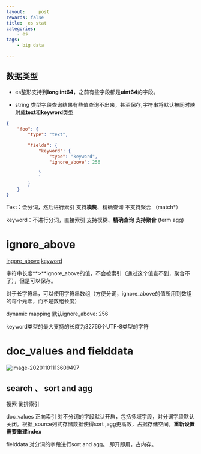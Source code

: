 ```yaml
---
layout:     post
rewards: false
title:  es stat
categories:
    - es
tags:
    - big data

---
```


## 数据类型

- es整形支持到**long int64**，之前有些字段都是**uint64**的字段。

- string 类型字段查询结果有些值查询不出来，甚至保存,字符串将默认被同时映射成**text**和**keyword**类型

```json
{
    "foo": {
        "type": "text",

        "fields": {
            "keyword": {
                "type": "keyword",
                "ignore_above": 256

            }

        }
    }
}
```

Text：会分词，然后进行索引 支持**模糊**、精确查询     不支持聚合  （match*）

keyword：不进行分词，直接索引 支持模糊、**精确查询** **支持聚合**   (term agg)

# ignore_above

[ingore_above](https://www.elastic.co/guide/en/elasticsearch/reference/current/ignore-above.html)  [keyword](https://www.elastic.co/guide/en/elasticsearch/reference/current/keyword.html)

字符串长度**>**ignore_above的值，不会被索引（通过这个值查不到，聚合不了），但是可以保存。

对于长字符串，可以使用字符串数组（方便分词，ignore_above的值所用到数组的每个元素，而不是数组长度）

dynamic mapping 默认ignore_above: 256

keyword类型的最大支持的长度为32766个UTF-8类型的字符



# doc_values and fielddata

![image-20201101113609497](https://tva1.sinaimg.cn/large/0081Kckwgy1gk9iozk4gqj31240gc0y4.jpg)

## search 、 sort and agg

搜索 倒排索引  

doc_values  正向索引 对不分词的字段默认开启，包括多域字段，对分词字段默认关闭。根据_source列式存储数据使得sort ,agg更高效，占据存储空间。**重新设置需要重建index**

fielddata 对分词的字段进行sort and agg。 即开即用，占内存。

